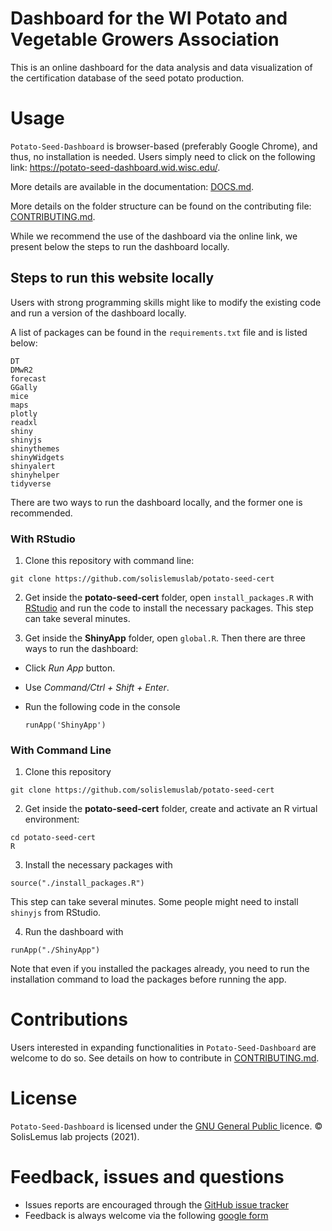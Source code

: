 # Dashboard for the WI Potato and Vegetable Growers Association

This is an online dashboard for the data analysis and data visualization of the certification database of the seed potato production.

# Usage

`Potato-Seed-Dashboard` is browser-based (preferably Google Chrome), and thus, no installation is needed. Users simply need to click on the following link: https://potato-seed-dashboard.wid.wisc.edu/.

More details are available in the documentation: [DOCS.md](https://github.com/solislemuslab/potato-seed-cert/blob/master/DOCS.md).

More details on the folder structure can be found on the contributing file: [CONTRIBUTING.md](https://github.com/solislemuslab/potato-seed-cert/blob/master/CONTRIBUTING.md).

While we recommend the use of the dashboard via the online link, we present below the steps to run the dashboard locally.

## Steps to run this website locally
Users with strong programming skills might like to modify the existing code and run a version of the dashboard locally.

A list of packages can be found in the `requirements.txt` file and is listed below:
```
DT
DMwR2
forecast
GGally
mice
maps
plotly
readxl
shiny
shinyjs
shinythemes
shinyWidgets
shinyalert
shinyhelper
tidyverse
```

There are two ways to run the dashboard locally, and the former one is recommended.

### With RStudio

1. Clone this repository with command line:
```
git clone https://github.com/solislemuslab/potato-seed-cert
```

2. Get inside the **potato-seed-cert** folder, open `install_packages.R` with [RStudio](https://posit.co) and run the code to install the necessary packages. This step can take several minutes.

3. Get inside the **ShinyApp** folder, open `global.R`. Then there are three ways to run the dashboard:
  - Click *Run App* button.

  - Use *Command/Ctrl + Shift + Enter*. 
  
  - Run the following code in the console
    ```
    runApp('ShinyApp')
    ``` 

### With Command Line

1. Clone this repository
```
git clone https://github.com/solislemuslab/potato-seed-cert
```

2. Get inside the **potato-seed-cert** folder, create and activate an R virtual environment:
```
cd potato-seed-cert
R
```

3. Install the necessary packages with
```
source("./install_packages.R")
```
This step can take several minutes. Some people might need to install `shinyjs` from RStudio.

4. Run the dashboard with
```
runApp("./ShinyApp")
```

Note that even if you installed the packages already, you need to run the installation command to load the packages before running the app.

# Contributions

Users interested in expanding functionalities in `Potato-Seed-Dashboard` are welcome to do so.
See details on how to contribute in [CONTRIBUTING.md](https://github.com/solislemuslab/potato-seed-cert/blob/master/CONTRIBUTING.md).

# License
`Potato-Seed-Dashboard` is licensed under the [GNU General Public ](https://www.gnu.org/licenses/) licence. &copy; SolisLemus lab projects (2021).

# Feedback, issues and questions

- Issues reports are encouraged through the [GitHub issue tracker](https://github.com/solislemuslab/potato-seed-cert/issuess)
- Feedback is always welcome via the following [google form](https://forms.gle/ijwGLmV5DVFyyqyx9)
